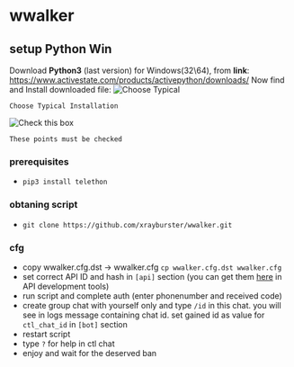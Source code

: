 # wwalker

## setup Python Win

Download **Python3** (last version) for Windows(32\64), from **link**:   
    https://www.activestate.com/products/activepython/downloads/
    Now find and Install downloaded file:
![Choose Typical](https://github.com/wwfix/wwalker/blob/master/PythonTypical.png)
    
    Choose Typical Installation
![Check this box](https://github.com/wwfix/wwalker/blob/master/PythonChecked.png)
    
    These points must be checked


### prerequisites
* `pip3 install telethon`

### obtaning script
*  `git clone https://github.com/xrayburster/wwalker.git`

### cfg
*  copу wwalker.cfg.dst -> wwalker.cfg `cp wwalker.cfg.dst wwalker.cfg`
* set correct API ID and hash in `[api]` section (you can get them [here](https://my.telegram.org) in API development tools)
* run script and complete auth (enter phonenumber and received code)
* create group chat with yourself only and type `/id` in this chat.
  you will see in logs message containing chat id. set gained id as value for `ctl_chat_id` in `[bot]` section
* restart script
* type `?` for help in ctl chat
* enjoy and wait for the deserved ban
